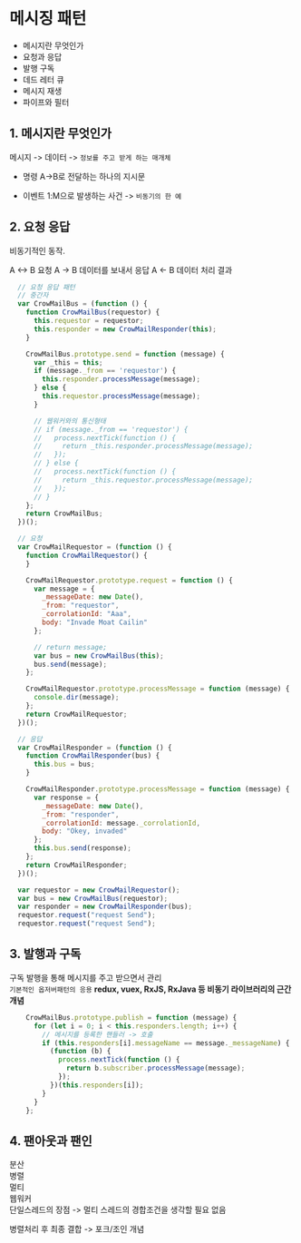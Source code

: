 # 메시징 패턴

- 메시지란 무엇인가
- 요청과 응답
- 발행 구독
- 데드 레터 큐
- 메시지 재생
- 파이프와 필터


## 1. 메시지란 무엇인가
메시지 -> 데이터 -> `정보를 주고 받게 하는 매개체`  

- 명령
  A->B로 전달하는 하나의 지시문

- 이벤트
  1:M으로 발생하는 사건 -> `비동기의 한 예`

## 2. 요청 응답

비동기적인 동작.  

A <-> B
요청  A -> B  데이터를 보내서
응답  A <- B  데이터 처리 결과 

```javascript
  // 요청 응답 패턴
  // 중간자
  var CrowMailBus = (function () {
    function CrowMailBus(requestor) {
      this.requestor = requestor;
      this.responder = new CrowMailResponder(this);
    }

    CrowMailBus.prototype.send = function (message) {
      var _this = this;
      if (message._from == 'requestor') {
        this.responder.processMessage(message);
      } else {
        this.requestor.processMessage(message);
      }

      // 웹워커와의 통신형태
      // if (message._from == 'requestor') {
      //   process.nextTick(function () {
      //     return _this.responder.processMessage(message);
      //   });
      // } else {
      //   process.nextTick(function () {
      //     return _this.requestor.processMessage(message);
      //   });
      // }
    };
    return CrowMailBus;
  })();

  // 요청
  var CrowMailRequestor = (function () {
    function CrowMailRequestor() {
    }

    CrowMailRequestor.prototype.request = function () {
      var message = {
        _messageDate: new Date(),
        _from: "requestor",
        _corrolationId: "Aaa",
        body: "Invade Moat Cailin"
      };

      // return message;
      var bus = new CrowMailBus(this);
      bus.send(message);
    };

    CrowMailRequestor.prototype.processMessage = function (message) {
      console.dir(message);
    };
    return CrowMailRequestor;
  })();

  // 응답
  var CrowMailResponder = (function () {
    function CrowMailResponder(bus) {
      this.bus = bus;
    }

    CrowMailResponder.prototype.processMessage = function (message) {
      var response = {
        _messageDate: new Date(),
        _from: "responder",
        _corrolationId: message._corrolationId,
        body: "Okey, invaded"
      };
      this.bus.send(response);
    };
    return CrowMailResponder;
  })();

  var requestor = new CrowMailRequestor();
  var bus = new CrowMailBus(requestor);
  var responder = new CrowMailResponder(bus);
  requestor.request("request Send");
  requestor.request("request Send");
```

## 3. 발행과 구독
구독 발행을 통해 메시지를 주고 받으면서 관리  
`기본적인 옵저버패턴의 응용`
**redux, vuex, RxJS, RxJava 등 비동기 라이브러리의 근간 개념**  

```javascript
    CrowMailBus.prototype.publish = function (message) {
      for (let i = 0; i < this.responders.length; i++) {
        // 메시지를 등록한 핸들러 -> 호출
        if (this.responders[i].messageName == message._messageName) {
          (function (b) {
            process.nextTick(function () {
              return b.subscriber.processMessage(message);
            });
          })(this.responders[i]);
        }
      }
    };
```

## 4. 팬아웃과 팬인
분산  
병렬  
멀티  
웹워커  
단일스레드의 장점 -> 멀티 스레드의 경합조건을 생각할 필요 없음  

병렬처리 후 최종 결합 -> 포크/조인 개념